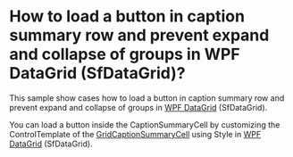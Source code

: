 # How to load a button in caption summary row and prevent expand and collapse of groups in WPF DataGrid (SfDataGrid)?

This sample show cases how to load a button in caption summary row and prevent expand and collapse of groups in [WPF DataGrid](https://www.syncfusion.com/wpf-ui-controls/datagrid) (SfDataGrid).

You can load a button inside the CaptionSummaryCell by customizing the ControlTemplate of the [GridCaptionSummaryCell](https://help.syncfusion.com/cr/wpf/Syncfusion.UI.Xaml.Grid.GridCaptionSummaryCell.html) using Style in [WPF DataGrid](https://www.syncfusion.com/wpf-ui-controls/datagrid) (SfDataGrid).